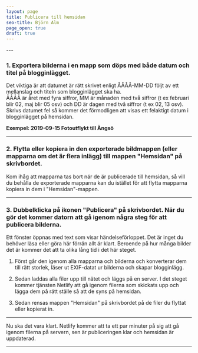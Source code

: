 ```yaml
---
layout: page
title: Publicera till hemsidan
seo-title: Björn Alm
page_open: true
draft: true
---
```


<div style="text-align: left;" markdown="1">
---

### 1. Exportera bilderna i en mapp som döps med både datum och titel på blogginlägget.  
Det viktiga är att datumet är rätt skrivet enligt ÅÅÅÅ-MM-DD följt av ett mellanslag och titeln som blogginlägget ska ha.  
ÅÅÅÅ är året med fyra siffror, MM är månaden med två siffror (t ex februari blir 02, maj blir 05 osv) och DD är dagen med två siffror (t ex 02, 13 osv).  
Skrivs datumet fel så kommer det förmodligen att visas ett felaktigt datum i blogginlägget på hemsidan.

**Exempel: 2019-09-15 Fotoutflykt till Ängsö**

---

### 2. Flytta eller kopiera in den exporterade bildmappen (eller mapparna om det är flera inlägg) till mappen "Hemsidan" på skrivbordet.  
Kom ihåg att mapparna tas bort när de är publicerade till hemsidan, så vill du behålla de exporterade mapparna kan du istället för att flytta mapparna kopiera in dem i "Hemsidan"-mappen.

---

### 3. Dubbelklicka på ikonen "Publicera" på skrivbordet. När du gör det kommer datorn att gå igenom några steg för att publicera bilderna.

Ett fönster öppnas med text som visar händelseförloppet. Det är inget du behöver läsa eller göra här förrän allt är klart. Beroende på hur många bilder det är kommer det att ta olika lång tid i det här steget. 
    
1. Först går den igenom alla mapparna och bilderna och konverterar dem till rätt storlek, läser ut EXIF-datat ur bilderna och skapar blogginlägg.

2. Sedan laddas alla filer upp till nätet och läggs på en server. I det steget kommer tjänsten Netlify att gå igenom filerna som skickats upp och lägga dem på rätt ställe så att de syns på hemsidan.

3. Sedan rensas mappen "Hemsidan" på skrivbordet på de filer du flyttat eller kopierat in.

---

Nu ska det vara klart. Netlify kommer att ta ett par minuter på sig att gå igenom filerna på servern, sen är publiceringen klar och hemsidan är uppdaterad.

---
</div>
